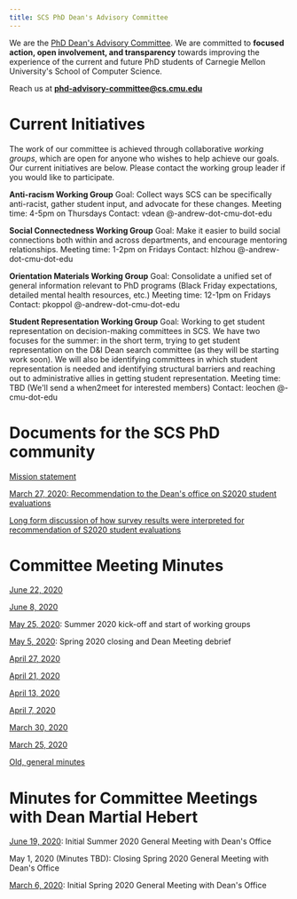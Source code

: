 ```yaml
---
title: SCS PhD Dean's Advisory Committee
---
```


We are the [PhD Dean's Advisory Committee](https://scsdean.cs.cmu.edu/advisory-committees/index.html). We are committed to **focused action, open involvement, and transparency** towards improving the experience of the current and future PhD students of Carnegie Mellon University's School of Computer Science.

Reach us at **phd-advisory-committee@cs.cmu.edu**

# Current Initiatives

The work of our committee is achieved through collaborative *working groups*, which are open for anyone who wishes to help achieve our goals. Our current initiatives are below. Please contact the working group leader if you would like to participate.

**Anti-racism Working Group**
Goal: Collect ways SCS can be specifically anti-racist, gather student input, and advocate for these changes.
Meeting time: 4-5pm on Thursdays
Contact: vdean @-andrew-dot-cmu-dot-edu

**Social Connectedness Working Group**
Goal: Make it easier to build social connections both within and across departments, and encourage mentoring relationships.
Meeting time: 1-2pm on Fridays
Contact: hlzhou @-andrew-dot-cmu-dot-edu

**Orientation Materials Working Group**
Goal: Consolidate a unified set of general information relevant to PhD programs (Black Friday expectations, detailed mental health resources, etc.)
Meeting time: 12-1pm on Fridays
Contact: pkoppol @-andrew-dot-cmu-dot-edu

**Student Representation Working Group**
Goal: Working to get student representation on decision-making committees in SCS. We have two focuses for the summer: in the short term, trying to get student representation on the D&I Dean search committee (as they will be starting work soon). We will also be identifying committees in which student representation is needed and identifying structural barriers and reaching out to administrative allies in getting student representation.
Meeting time: TBD (We'll send a when2meet for interested members)
Contact: leochen @-cmu-dot-edu

# Documents for the SCS PhD community

[Mission statement](https://docs.google.com/document/d/1Qj4Qlu79TpUtTImYFufYOPegloKJJsaPOEMbzo4NkmA/edit?usp=sharing)

[March 27, 2020: Recommendation to the Dean's office on S2020 student evaluations](https://docs.google.com/document/d/1CfT4g4fvFHR1Uh7WdZ97Yxi84kq0UGNvi-1FX0HtCKE/edit?usp=sharing)

[Long form discussion of how survey results were interpreted for recommendation of S2020 student evaluations](https://docs.google.com/document/d/1RlrViYR7zhy47QOj-HupAdgUV1ye7c1vxBR62lYMwNM/edit?usp=sharing)

# Committee Meeting Minutes

[June 22, 2020](https://docs.google.com/document/d/1I7Mp_jV_gtx4Q8VnS3QCq_5fb2qZeEywreBBhJYgIRQ/edit?usp=sharing)

[June 8, 2020](https://docs.google.com/document/d/1A83ao5ez2D3uzQ_6V1d9DJ-ga7TfGVswf3CixwFujmU/edit?usp=sharing)

[May 25, 2020](https://docs.google.com/document/d/1o49hvVvq6eWjRwZrM4wYOpQNwZ6VcMKZAyCITU8B0dM/edit?usp=sharing): Summer 2020 kick-off and start of working groups

[May 5, 2020](https://docs.google.com/document/d/1luDfSsmxqRU1k2gGiQi4JLBUNUEQrPoJTLQrBLn8bPs/edit?usp=sharing): Spring 2020 closing and Dean Meeting debrief

[April 27, 2020](https://docs.google.com/document/d/1unOFnkuNBDB7hxEnk8K7Qac4r3YkJJ14LGEXBmVz2tw/edit?usp=sharing)

[April 21, 2020](https://docs.google.com/document/d/1CZjA6WWUKWs21DzUjK4ylXsOYMrFreDiBcG885ESloA/edit?usp=sharing)

[April 13, 2020](https://docs.google.com/document/d/14PFBt6mIQk2J7fr8goeFUsLlREU1CFqBpTIGuejufEs/edit?usp=sharing)

[April 7, 2020](https://docs.google.com/document/d/1qtpRHlw_-PChZG-d2HECvFLC-ZCIXh99Nuk3xrgO8sA/edit?usp=sharing)

[March 30, 2020](https://docs.google.com/document/d/1CekkX1WcmHNAl5fFIIRcUURsbXZUGhDauc6ZTFX8_Ew/edit?usp=sharing)

[March 25, 2020](https://docs.google.com/document/d/10_843JagT8VaUyXFXp4RKVQry1_kd7Joki-vwhc75WY/edit?usp=sharing)

[Old, general minutes](https://docs.google.com/document/d/1xRH22CeUy_1k9F0Y-rxLb0yUbbYN2O-r9xiaI87AUsU/edit)

# Minutes for Committee Meetings with Dean Martial Hebert

[June 19, 2020](https://docs.google.com/document/d/1kf64oMjVjfAwRqfJyNEbiKvZG6p1uXMjNcdTGx_fWoI/edit?usp=sharing): Initial Summer 2020 General Meeting with Dean's Office

May 1, 2020 (Minutes TBD): Closing Spring 2020 General Meeting with Dean's Office

[March 6, 2020](https://docs.google.com/document/d/1juPCMiZg1hSDviHHYYPVg2fJ9--N6qY-Ii0uup6KwxM/edit?usp=sharing): Initial Spring 2020 General Meeting with Dean's Office
